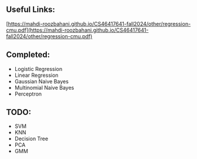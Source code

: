 ## Useful Links:
[https://mahdi-roozbahani.github.io/CS46417641-fall2024/other/regression-cmu.pdf](https://mahdi-roozbahani.github.io/CS46417641-fall2024/other/regression-cmu.pdf)

## Completed:
- Logistic Regression
- Linear Regression
- Gaussian Naive Bayes
- Multinomial Naive Bayes
- Perceptron

## TODO:
- SVM
- KNN
- Decision Tree
- PCA
- GMM

